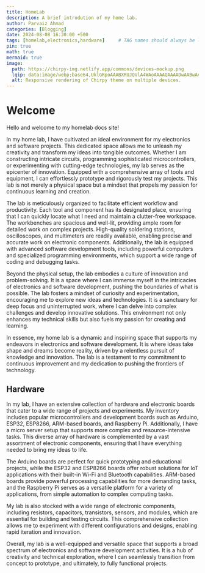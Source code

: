 ```yaml
---
title: HomeLab
description: A brief introdution of my home lab.
author: Parvaiz Ahmad
categories: [Blogging]
date: 2024-08-08 16:30:00 +500
tags: [homelab,electronics,hardware]     # TAG names should always be lowercase
pin: true
math: true
mermaid: true
image:
  path: https://chirpy-img.netlify.app/commons/devices-mockup.png
  lqip: data:image/webp;base64,UklGRpoAAABXRUJQVlA4WAoAAAAQAAAADwAABwAAQUxQSDIAAAARL0AmbZurmr57yyIiqE8oiG0bejIYEQTgqiDA9vqnsUSI6H+oAERp2HZ65qP/VIAWAFZQOCBCAAAA8AEAnQEqEAAIAAVAfCWkAALp8sF8rgRgAP7o9FDvMCkMde9PK7euH5M1m6VWoDXf2FkP3BqV0ZYbO6NA/VFIAAAA
  alt: Responsive rendering of Chirpy theme on multiple devices.
---
```



# Welcome

Hello and welcome to my homelab docs site!

In my home lab, I have cultivated an ideal environment for my electronics and software projects. This dedicated space allows me to unleash my creativity and transform my ideas into tangible outcomes. Whether I am constructing intricate circuits, programming sophisticated microcontrollers, or experimenting with cutting-edge technologies, my lab serves as the epicenter of innovation. Equipped with a comprehensive array of tools and equipment, I can effortlessly prototype and rigorously test my projects. This lab is not merely a physical space but a mindset that propels my passion for continuous learning and creation.

The lab is meticulously organized to facilitate efficient workflow and productivity. Each tool and component has its designated place, ensuring that I can quickly locate what I need and maintain a clutter-free workspace. The workbenches are spacious and well-lit, providing ample room for detailed work on complex projects. High-quality soldering stations, oscilloscopes, and multimeters are readily available, enabling precise and accurate work on electronic components. Additionally, the lab is equipped with advanced software development tools, including powerful computers and specialized programming environments, which support a wide range of coding and debugging tasks.

Beyond the physical setup, the lab embodies a culture of innovation and problem-solving. It is a space where I can immerse myself in the intricacies of electronics and software development, pushing the boundaries of what is possible. The lab fosters a mindset of curiosity and experimentation, encouraging me to explore new ideas and technologies. It is a sanctuary for deep focus and uninterrupted work, where I can delve into complex challenges and develop innovative solutions. This environment not only enhances my technical skills but also fuels my passion for creating and learning.

In essence, my home lab is a dynamic and inspiring space that supports my endeavors in electronics and software development. It is where ideas take shape and dreams become reality, driven by a relentless pursuit of knowledge and innovation. The lab is a testament to my commitment to continuous improvement and my dedication to pushing the frontiers of technology.

## Hardware

In my lab, I have an extensive collection of hardware and electronic boards that cater to a wide range of projects and experiments. My inventory includes popular microcontrollers and development boards such as Arduino, ESP32, ESP8266, ARM-based boards, and Raspberry Pi. Additionally, I have a micro server setup that supports more complex and resource-intensive tasks. This diverse array of hardware is complemented by a vast assortment of electronic components, ensuring that I have everything needed to bring my ideas to life.

The Arduino boards are perfect for quick prototyping and educational projects, while the ESP32 and ESP8266 boards offer robust solutions for IoT applications with their built-in Wi-Fi and Bluetooth capabilities. ARM-based boards provide powerful processing capabilities for more demanding tasks, and the Raspberry Pi serves as a versatile platform for a variety of applications, from simple automation to complex computing tasks.

My lab is also stocked with a wide range of electronic components, including resistors, capacitors, transistors, sensors, and modules, which are essential for building and testing circuits. This comprehensive collection allows me to experiment with different configurations and designs, enabling rapid iteration and innovation.

Overall, my lab is a well-equipped and versatile space that supports a broad spectrum of electronics and software development activities. It is a hub of creativity and technical exploration, where I can seamlessly transition from concept to prototype, and ultimately, to fully functional projects.
